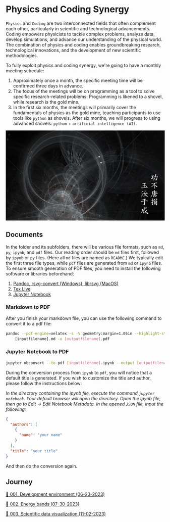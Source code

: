 <!-- [![Code style: yapf pep8](./figs/code_style_yapf.svg)](https://github.com/google/yapf) -->

# Physics and Coding Synergy 

`Physics` and `Coding` are two interconnected fields that often complement each other, particularly in scientific and technological advancements. Coding empowers physicists to tackle complex problems, analyze data, develop simulations, and advance our understanding of the physical world. The combination of physics and coding enables groundbreaking research, technological innovations, and the development of new scientific methodologies.

To fully exploit physics and coding synergy, we're going to have a monthly meeting schedule:

1. Approximately once a month, the specific meeting time will be confirmed three days in advance.
2. The focus of the meetings will be on programming as a tool to solve specific research-related problems: Programming is likened to a shovel, while research is the gold mine.
3. In the first six months, the meetings will primarily cover the fundamentals of physics as the gold mine, teaching participants to use tools like `python` as shovels. After six months, we will progress to using advanced shovels: `python` + `artificial intelligence (AI)`.

![Physics and Coding Synergy: Here we use a picture of fractal to imply such ethereal synergy.](./figs/fractal.png "Physics and coding synergy")

## Documents

In the folder and its subfolders, there will be various file formats, such as `md`, `py`, `ipynb`, and `pdf` files. Our reading order should be `md` files first, followed by `ipynb` or `py` files. (Here all `md` files are named as `README`.) We typically edit the first three file types, while `pdf` files are generated from `md` or `ipynb` files. 
To ensure smooth generation of PDF files, you need to install the following software or libraries beforehand:

1. [Pandoc, rsvg-convert (Windows), librsvg (MacOS)](https://pandoc.org/installing.html)
2. [Tex Live](https://tug.org/texlive/)
3. [Jupyter Notebook](https://jupyter.org/install)

### Markdown to PDF 

After you finish your markdown file, you can use the following command to convert it to a pdf file:

```bash
pandoc --pdf-engine=xelatex -s -V geometry:margin=1.05in --highlight-style breezedark 
    [inputfilename].md -o [outputfilename].pdf
```

### Jupyter Notebook to PDF

```bash
jupyter nbconvert --to pdf [inputfilename].ipynb --output [outputfilename].pdf
```
During the conversion process from `ipynb` to `pdf`, you will notice that a default title is generated. If you wish to customize the title and author, please follow the instructions below:

*In the directory containing the ipynb file, execute the command `jupyter notebook`. Your default browser will open the directory. Open the ipynb file, then go to Edit $\rightarrow$ Edit Notebook Metadata. In the opened `JSON` file, input the following:*
```json
{
  "authors": [
    {
      "name": "your name"
    }
  ],
  "title": "your title"
}
```
And then do the conversion again.


## Journey

<a href="./001_development-environment/README.md" alt="Please see the link for details">:link: 001. Development environment (06-23-2023)</a>

<a href="./002_energy-bands/README.md" alt="Please see the link for details">:link: 002. Energy bands (07-30-2023)</a>

<a href="./003_scientific-data-visualization/README.md" alt="Please see the link for details">:link: 003. Scientific data visualization (11-02-2023)</a>